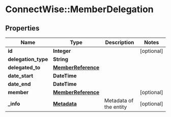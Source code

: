 # ConnectWise::MemberDelegation

## Properties
Name | Type | Description | Notes
------------ | ------------- | ------------- | -------------
**id** | **Integer** |  | [optional] 
**delegation_type** | **String** |  | 
**delegated_to** | [**MemberReference**](MemberReference.md) |  | 
**date_start** | **DateTime** |  | 
**date_end** | **DateTime** |  | 
**member** | [**MemberReference**](MemberReference.md) |  | [optional] 
**_info** | [**Metadata**](Metadata.md) | Metadata of the entity | [optional] 



